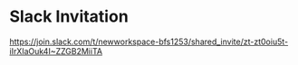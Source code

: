 

# Slack Invitation
https://join.slack.com/t/newworkspace-bfs1253/shared_invite/zt-zt0oiu5t-iIrXIaOuk4I~ZZGB2MiiTA

